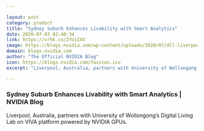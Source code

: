 ```yaml
---

layout: post
category: product
title: "Sydney Suburb Enhances Livability with Smart Analytics"
date: 2020-07-03 02:40:34
link: https://vrhk.co/2YUiCXV
image: https://blogs.nvidia.com/wp-content/uploads/2020/07/dll-liverpool-cbd.jpg
domain: blogs.nvidia.com
author: "The Official NVIDIA Blog"
icon: https://blogs.nvidia.com/favicon.ico
excerpt: "Liverpool, Australia, partners with University of Wollongong’s Digital Living Lab on VIVA platform powered by NVIDIA GPUs."

---
```


### Sydney Suburb Enhances Livability with Smart Analytics | NVIDIA Blog

Liverpool, Australia, partners with University of Wollongong’s Digital Living Lab on VIVA platform powered by NVIDIA GPUs.